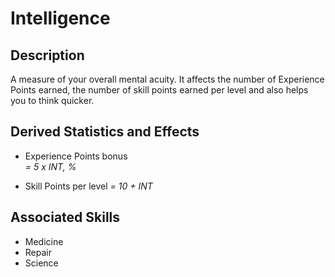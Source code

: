 # Intelligence

## Description

A measure of your overall mental acuity. It affects the number of Experience Points earned, the number of skill points earned per level and also helps you to think quicker.

## Derived Statistics and Effects

- Experience Points bonus  
  *= 5 x INT, %*

- Skill Points per level
  *= 10 + INT*

## Associated Skills

- Medicine
- Repair
- Science